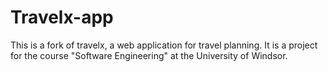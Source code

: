 # Travelx-app

This is a fork of travelx, a web application for travel planning. It is a project for the course "Software Engineering" at the University of Windsor.
